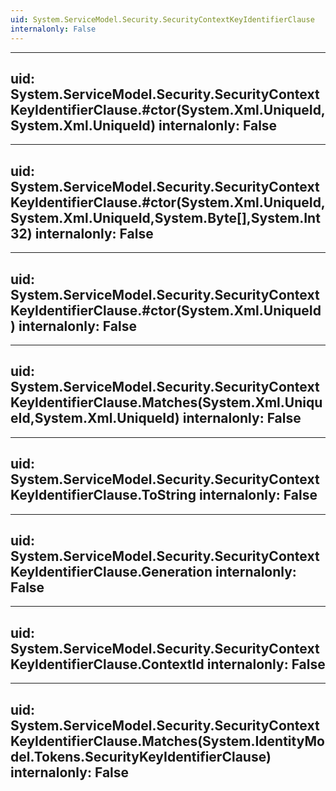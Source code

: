 ```yaml
---
uid: System.ServiceModel.Security.SecurityContextKeyIdentifierClause
internalonly: False
---
```


---
uid: System.ServiceModel.Security.SecurityContextKeyIdentifierClause.#ctor(System.Xml.UniqueId,System.Xml.UniqueId)
internalonly: False
---

---
uid: System.ServiceModel.Security.SecurityContextKeyIdentifierClause.#ctor(System.Xml.UniqueId,System.Xml.UniqueId,System.Byte[],System.Int32)
internalonly: False
---

---
uid: System.ServiceModel.Security.SecurityContextKeyIdentifierClause.#ctor(System.Xml.UniqueId)
internalonly: False
---

---
uid: System.ServiceModel.Security.SecurityContextKeyIdentifierClause.Matches(System.Xml.UniqueId,System.Xml.UniqueId)
internalonly: False
---

---
uid: System.ServiceModel.Security.SecurityContextKeyIdentifierClause.ToString
internalonly: False
---

---
uid: System.ServiceModel.Security.SecurityContextKeyIdentifierClause.Generation
internalonly: False
---

---
uid: System.ServiceModel.Security.SecurityContextKeyIdentifierClause.ContextId
internalonly: False
---

---
uid: System.ServiceModel.Security.SecurityContextKeyIdentifierClause.Matches(System.IdentityModel.Tokens.SecurityKeyIdentifierClause)
internalonly: False
---
